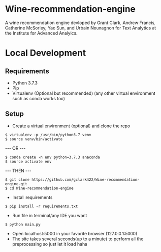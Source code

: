# Wine-recommendation-engine

A wine recommendation engine devloped by Grant Clark, Andrew Francis, Catherine McSorley, Yao Sun, and Urbain Nounagnon for Text Analytics at the Institute for Advanced Analyics.  

# Local Development
## Requirements
 - Python 3.7.3
 - Pip
 - Virtualenv (Optional but recommended) (any other virtual environment such as conda works too)
 
 ## Setup
- Create a virtual environment (optional) and clone the repo
```
$ virtualenv -p /usr/bin/python3.7 venv
$ source venv/bin/activate
```
--- OR ---
```
$ conda create -n env python=3.7.3 anaconda
$ source activate env
```
--- THEN ---
```
$ git clone https://github.com/gclark422/Wine-recommendation-engine.git
$ cd Wine-recommendation-engine
```
- Install requirements
```
$ pip install -r requirements.txt
```
- Run file in terminal/any IDE you want
```
$ python main.py
```
- Open localhost:5000 in your favorite browser (127.0.0.1:5000)
- The site takes several seconds(up to a minute) to perform all the preprocessing so just let it load
haha